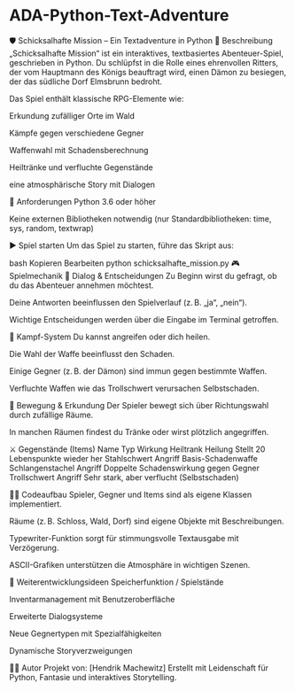 # ADA-Python-Text-Adventure

🛡️ Schicksalhafte Mission – Ein Textadventure in Python
📖 Beschreibung
„Schicksalhafte Mission“ ist ein interaktives, textbasiertes Abenteuer-Spiel, geschrieben in Python. Du schlüpfst in die Rolle eines ehrenvollen Ritters, der vom Hauptmann des Königs beauftragt wird, einen Dämon zu besiegen, der das südliche Dorf Elmsbrunn bedroht.

Das Spiel enthält klassische RPG-Elemente wie:

Erkundung zufälliger Orte im Wald

Kämpfe gegen verschiedene Gegner

Waffenwahl mit Schadensberechnung

Heiltränke und verfluchte Gegenstände

eine atmosphärische Story mit Dialogen

🧰 Anforderungen
Python 3.6 oder höher

Keine externen Bibliotheken notwendig (nur Standardbibliotheken: time, sys, random, textwrap)

▶️ Spiel starten
Um das Spiel zu starten, führe das Skript aus:

bash
Kopieren
Bearbeiten
python schicksalhafte_mission.py
🎮 Spielmechanik
💬 Dialog & Entscheidungen
Zu Beginn wirst du gefragt, ob du das Abenteuer annehmen möchtest.

Deine Antworten beeinflussen den Spielverlauf (z. B. „ja“, „nein“).

Wichtige Entscheidungen werden über die Eingabe im Terminal getroffen.

🏹 Kampf-System
Du kannst angreifen oder dich heilen.

Die Wahl der Waffe beeinflusst den Schaden.

Einige Gegner (z. B. der Dämon) sind immun gegen bestimmte Waffen.

Verfluchte Waffen wie das Trollschwert verursachen Selbstschaden.

🧭 Bewegung & Erkundung
Der Spieler bewegt sich über Richtungswahl durch zufällige Räume.

In manchen Räumen findest du Tränke oder wirst plötzlich angegriffen.

⚔️ Gegenstände (Items)
Name	Typ	Wirkung
Heiltrank	Heilung	Stellt 20 Lebenspunkte wieder her
Stahlschwert	Angriff	Basis-Schadenwaffe
Schlangenstachel	Angriff	Doppelte Schadenswirkung gegen Gegner
Trollschwert	Angriff	Sehr stark, aber verflucht (Selbstschaden)

🧑‍💻 Codeaufbau
Spieler, Gegner und Items sind als eigene Klassen implementiert.

Räume (z. B. Schloss, Wald, Dorf) sind eigene Objekte mit Beschreibungen.

Typewriter-Funktion sorgt für stimmungsvolle Textausgabe mit Verzögerung.

ASCII-Grafiken unterstützen die Atmosphäre in wichtigen Szenen.

🔧 Weiterentwicklungsideen
Speicherfunktion / Spielstände

Inventarmanagement mit Benutzeroberfläche

Erweiterte Dialogsysteme

Neue Gegnertypen mit Spezialfähigkeiten

Dynamische Storyverzweigungen

👨‍💻 Autor
Projekt von: [Hendrik Machewitz]
Erstellt mit Leidenschaft für Python, Fantasie und interaktives Storytelling.
